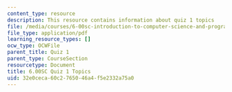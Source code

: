 ```yaml
---
content_type: resource
description: This resource contains information about quiz 1 topics
file: /media/courses/6-00sc-introduction-to-computer-science-and-programming-spring-2011/32e0ceca60c2765046a4f5e2332a75a0_MIT6_00SCS11_q1_topics.pdf
file_type: application/pdf
learning_resource_types: []
ocw_type: OCWFile
parent_title: Quiz 1
parent_type: CourseSection
resourcetype: Document
title: 6.00SC Quiz 1 Topics
uid: 32e0ceca-60c2-7650-46a4-f5e2332a75a0
---
```

